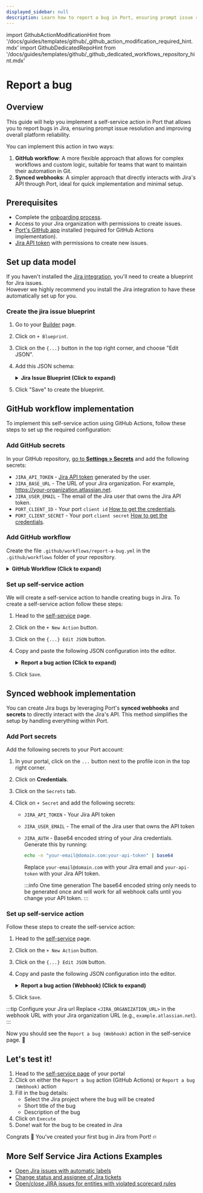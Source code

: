 ```yaml
---
displayed_sidebar: null
description: Learn how to report a bug in Port, ensuring prompt issue resolution and improving overall platform reliability.
---
```


import GithubActionModificationHint from '/docs/guides/templates/github/_github_action_modification_required_hint.mdx'
import GithubDedicatedRepoHint from '/docs/guides/templates/github/_github_dedicated_workflows_repository_hint.mdx'

# Report a bug

## Overview
This guide will help you implement a self-service action in Port that allows you to report bugs in Jira, ensuring prompt issue resolution and improving overall platform reliability.

You can implement this action in two ways:
1. **GitHub workflow**: A more flexible approach that allows for complex workflows and custom logic, suitable for teams that want to maintain their automation in Git.
2. **Synced webhooks**: A simpler approach that directly interacts with Jira's API through Port, ideal for quick implementation and minimal setup.

## Prerequisites

- Complete the [onboarding process](/getting-started/overview).
- Access to your Jira organization with permissions to create issues.
- [Port's GitHub app](https://github.com/apps/getport-io) installed (required for GitHub Actions implementation).
- [Jira API token](https://support.atlassian.com/atlassian-account/docs/manage-api-tokens-for-your-atlassian-account/) with permissions to create new issues.

## Set up data model

If you haven't installed the [Jira integration](/build-your-software-catalog/sync-data-to-catalog/project-management/jira/), you'll need to create a blueprint for Jira issues.  
However we highly recommend you install the Jira integration to have these automatically set up for you.

### Create the jira issue blueprint

1. Go to your [Builder](https://app.getport.io/settings/data-model) page.
2. Click on `+ Blueprint`.
3. Click on the `{...}` button in the top right corner, and choose "Edit JSON".
4. Add this JSON schema:

   <details>
   <summary><b>Jira Issue Blueprint (Click to expand)</b></summary>

   ```json
   {
     "identifier": "jiraIssue",
     "title": "Jira Issue",
     "icon": "Jira",
     "schema": {
       "properties": {
         "url": {
           "title": "Issue URL",
           "type": "string",
           "format": "url",
           "description": "URL to the issue in Jira"
         },
         "status": {
           "title": "Status",
           "type": "string",
           "description": "The status of the issue"
         },
         "issueType": {
           "title": "Type",
           "type": "string",
           "description": "The type of the issue"
         },
         "components": {
           "title": "Components",
           "type": "array",
           "description": "The components related to this issue"
         },
         "assignee": {
           "title": "Assignee",
           "type": "string",
           "format": "user",
           "description": "The user assigned to the issue"
         },
         "reporter": {
           "title": "Reporter",
           "type": "string",
           "description": "The user that reported to the issue",
           "format": "user"
         },
         "priority": {
           "title": "Priority",
           "type": "string",
           "description": "The priority of the issue"
         },
         "created": {
           "title": "Created At",
           "type": "string",
           "description": "The created datetime of the issue",
           "format": "date-time"
         },
         "updated": {
           "title": "Updated At",
           "type": "string",
           "description": "The updated datetime of the issue",
           "format": "date-time"
         }
       }
     },
     "calculationProperties": {},
     "relations": {}
   }
   ```

   </details>

5. Click "Save" to create the blueprint.

## GitHub workflow implementation

To implement this self-service action using GitHub Actions, follow these steps to set up the required configuration:

### Add GitHub secrets

In your GitHub repository, [go to **Settings > Secrets**](https://docs.github.com/en/actions/security-guides/using-secrets-in-github-actions#creating-secrets-for-a-repository) and add the following secrets:
- `JIRA_API_TOKEN` - [Jira API token](https://support.atlassian.com/atlassian-account/docs/manage-api-tokens-for-your-atlassian-account) generated by the user.
- `JIRA_BASE_URL` - The URL of your Jira organization. For example, https://your-organization.atlassian.net.
- `JIRA_USER_EMAIL` - The email of the Jira user that owns the Jira API token.
- `PORT_CLIENT_ID` - Your port `client id` [How to get the credentials](https://docs.port.io/build-your-software-catalog/sync-data-to-catalog/api/#find-your-port-credentials).
- `PORT_CLIENT_SECRET` - Your port `client secret` [How to get the credentials](https://docs.port.io/build-your-software-catalog/sync-data-to-catalog/api/#find-your-port-credentials).

### Add GitHub workflow

Create the file `.github/workflows/report-a-bug.yml` in the `.github/workflows` folder of your repository.

<GithubDedicatedRepoHint/>

<details>
<summary><b>GitHub Workflow (Click to expand)</b></summary>

```yaml showLineNumbers
name: Report a bug in jira

on:
  workflow_dispatch:
    inputs:
      description:
        required: true
        type: string
      short_title:
        required: true
        type: string
      port_context:
        required: true
        type: string

jobs:
  create_jira_issue:
    runs-on: ubuntu-latest
    steps:
      - name: Login
        uses: atlassian/gajira-login@v3
        env:
          JIRA_BASE_URL: ${{ secrets.JIRA_BASE_URL }}
          JIRA_USER_EMAIL: ${{ secrets.JIRA_USER_EMAIL }}
          JIRA_API_TOKEN: ${{ secrets.JIRA_API_TOKEN }}

      - name: Inform searching of user in user list
        uses: port-labs/port-github-action@v1
        with:
          clientId: ${{ secrets.PORT_CLIENT_ID }}
          clientSecret: ${{ secrets.PORT_CLIENT_SECRET }}
          operation: PATCH_RUN
          runId: ${{ fromJson(inputs.port_context).run_id }}
          logMessage: |
            Searching for user in organization user list... ⛴️

      - name: Search for reporter among user list
        id: search_for_reporter
        uses: fjogeleit/http-request-action@v1
        with:
          url: "${{ secrets.JIRA_BASE_URL }}/rest/api/3/user/search?query=${{ fromJson(inputs.port_context).triggered_by }}"
          method: "GET"
          username: ${{ secrets.JIRA_USER_EMAIL }}
          password: ${{ secrets.JIRA_API_TOKEN }}
          customHeaders: '{"Content-Type": "application/json"}'

      - name: Install jq
        run: sudo apt-get install jq
        if: steps.search_for_reporter.outcome == 'success'

      - name: Retrieve user list from search
        id: user_list_from_search
        if: steps.search_for_reporter.outcome == 'success'
        run: |
          selected_user_id=$(echo '${{ steps.search_for_reporter.outputs.response }}' | jq -r 'if length > 0 then .[0].accountId else "empty" end')
          selected_user_name=$(echo '${{ steps.search_for_reporter.outputs.response }}' | jq -r 'if length > 0 then .[0].displayName else "empty" end')
          echo "selected_user_id=${selected_user_id}" >> $GITHUB_OUTPUT
          echo "selected_user_name=${selected_user_name}" >> $GITHUB_OUTPUT

      - name: Inform user existence
        if: steps.user_list_from_search.outputs.selected_user_id != 'empty'
        uses: port-labs/port-github-action@v1
        with:
          clientId: ${{ secrets.PORT_CLIENT_ID }}
          clientSecret: ${{ secrets.PORT_CLIENT_SECRET }}
          operation: PATCH_RUN
          runId: ${{ fromJson(inputs.port_context).run_id }}
          logMessage: |
            User found 🥹 Bug reporter will be ${{ steps.user_list_from_search.outputs.selected_user_name }}... ⛴️

      - name: Inform user inexistence
        if: steps.user_list_from_search.outputs.selected_user_id == 'empty'
        uses: port-labs/port-github-action@v1
        with:
          clientId: ${{ secrets.PORT_CLIENT_ID }}
          clientSecret: ${{ secrets.PORT_CLIENT_SECRET }}
          operation: PATCH_RUN
          runId: ${{ fromJson(inputs.port_context).run_id }}
          logMessage: |
            User not found 😭 Bug will be created with default reporter ⛴️

      - name: Inform starting of jira issue creation
        uses: port-labs/port-github-action@v1
        with:
          clientId: ${{ secrets.PORT_CLIENT_ID }}
          clientSecret: ${{ secrets.PORT_CLIENT_SECRET }}
          operation: PATCH_RUN
          runId: ${{ fromJson(inputs.port_context).run_id }}
          logMessage: |
            Creating a new Jira issue.. ⛴️

      - name: Create Jira issue
        id: create
        uses: atlassian/gajira-create@v3
        with:
          project: ${{ inputs.project }}
          issuetype: Bug
          summary: ${{inputs.short_title}}
          description: |
            ${{inputs.description}}
          fields: |-
            ${{ steps.user_list_from_search.outputs.selected_user_id != 'empty'
              && format('{{"reporter": {{"id": "{0}" }}}}', steps.user_list_from_search.outputs.selected_user_id)
              || '{}'
            }}

      - name: Inform creation of Jira issue
        uses: port-labs/port-github-action@v1
        with:
          clientId: ${{ secrets.PORT_CLIENT_ID }}
          clientSecret: ${{ secrets.PORT_CLIENT_SECRET }}
          operation: PATCH_RUN
          link: ${{ secrets.JIRA_BASE_URL }}/browse/${{ steps.create.outputs.issue }}
          runId: ${{ fromJson(inputs.port_context).run_id }}
          logMessage: |
            Jira issue with ID ${{ steps.create.outputs.issue }} created! ✅
```

</details>

### Set up self-service action

We will create a self-service action to handle creating bugs in Jira.
To create a self-service action follow these steps:

1. Head to the [self-service](https://app.getport.io/self-serve) page.
2. Click on the `+ New Action` button.
3. Click on the `{...} Edit JSON` button.
4. Copy and paste the following JSON configuration into the editor.

   <details>
   <summary><b>Report a bug action (Click to expand)</b></summary>

   <GithubActionModificationHint/>

   ```json
   {
     "identifier": "jiraIssue_report_a_bug",
     "title": "Report a bug",
     "icon": "Jira",
     "description": "Report a bug in Port to our product team.",
     "trigger": {
       "type": "self-service",
       "operation": "CREATE",
       "userInputs": {
         "properties": {
           "project": {
             "title": "Project",
             "description": "The Jira project where the bug will be created",
             "icon": "Jira",
             "type": "string",
             "blueprint": "jiraProject",
             "format": "entity"
           },
           "description": {
             "icon": "DefaultProperty",
             "title": "Description",
             "type": "string"
           },
           "short_title": {
             "icon": "DefaultProperty",
             "title": "Short title",
             "type": "string"
           }
         },
         "required": [
           "project",
           "short_title",
           "description"
         ],
         "order": [
           "project",
           "short_title",
           "description"
         ]
       }
     },
     "invocationMethod": {
       "type": "GITHUB",
       "org": "<Enter GitHub organization>",
       "repo": "<Enter GitHub repository>",
       "workflow": "report-a-bug.yml",
       "workflowInputs": {
         "project": "{{.inputs.project.identifier}}",
         "description": "{{.inputs.\"description\"}}",
         "short_title": "{{.inputs.\"short_title\"}}",
         "port_context": {
           "run_id": "{{ .run.id }}",
           "triggered_by": "{{ .trigger.by.user.email }}"
         }
       },
       "reportWorkflowStatus": true
     },
     "requiredApproval": false
   }
   ```

   </details>

5. Click `Save`.

## Synced webhook implementation

You can create Jira bugs by leveraging Port's **synced webhooks** and **secrets** to directly interact with the Jira's API. This method simplifies the setup by handling everything within Port.

### Add Port secrets

Add the following secrets to your Port account:

1. In your portal, click on the `...` button next to the profile icon in the top right corner.

2. Click on **Credentials**.

3. Click on the `Secrets` tab.

4. Click on `+ Secret` and add the following secrets:
    - `JIRA_API_TOKEN` - Your Jira API token
    - `JIRA_USER_EMAIL` - The email of the Jira user that owns the API token
    - `JIRA_AUTH` - Base64 encoded string of your Jira credentials. Generate this by running:
      ```bash
      echo -n "your-email@domain.com:your-api-token" | base64
      ```
      Replace `your-email@domain.com` with your Jira email and `your-api-token` with your Jira API token.

      :::info One time generation
      The base64 encoded string only needs to be generated once and will work for all webhook calls until you change your API token.
      :::

### Set up self-service action

Follow these steps to create the self-service action:

1. Head to the [self-service](https://app.getport.io/self-serve) page.
2. Click on the `+ New Action` button.
3. Click on the `{...} Edit JSON` button.
4. Copy and paste the following JSON configuration into the editor.

   <details>
   <summary><b>Report a bug action (Webhook) (Click to expand)</b></summary>

   ```json
   {
     "identifier": "jiraIssue_report_a_bug_webhook",
     "title": "Report a bug (Webhook)",
     "icon": "Jira",
     "description": "Report a bug in Port to our product team using webhook.",
     "trigger": {
       "type": "self-service",
       "operation": "CREATE",
       "userInputs": {
         "properties": {
           "project": {
             "title": "Project",
             "description": "The Jira project where the bug will be created",
             "icon": "Jira",
             "type": "string",
             "blueprint": "jiraProject",
             "format": "entity"
           },
           "description": {
             "icon": "DefaultProperty",
             "title": "Description",
             "type": "string"
           },
           "short_title": {
             "icon": "DefaultProperty",
             "title": "Short title",
             "type": "string"
           }
         },
         "required": [
           "project",
           "short_title",
           "description"
         ],
         "order": [
           "project",
           "short_title",
           "description"
         ]
       }
     },
     "invocationMethod": {
       "type": "WEBHOOK",
       "url": "https://<JIRA_ORGANIZATION_URL>/rest/api/3/issue",
       "agent": false,
       "synchronized": true,
       "method": "POST",
       "headers": {
         "Authorization": "Basic {{.secrets.JIRA_AUTH}}",
         "Content-Type": "application/json"
       },
       "body": {
         "fields": {
           "project": {
             "key": "{{.inputs.project.identifier}}"
           },
           "summary": "{{.inputs.short_title}}",
           "description": {
             "version": 1,
             "type": "doc",
             "content": [
               {
                 "type": "paragraph",
                 "content": [
                   {
                     "type": "text",
                     "text": "{{.inputs.description}}"
                   }
                 ]
               },
               {
                 "type": "paragraph",
                 "content": [
                   {
                     "type": "text",
                     "text": "Reported by: {{.trigger.by.user.email}}"
                   }
                 ]
               }
             ]
           },
           "issuetype": {
             "name": "Bug"
           }
         }
       }
     },
     "requiredApproval": false
   }
   ```

   </details>

5. Click `Save`.

:::tip Configure your Jira url
Replace `<JIRA_ORGANIZATION_URL>` in the webhook URL with your Jira organization URL (e.g., `example.atlassian.net`).
:::

Now you should see the `Report a bug (Webhook)` action in the self-service page. 🎉

## Let's test it!

1. Head to the [self-service page](https://app.getport.io/self-serve) of your portal
2. Click on either the `Report a bug` action (GitHub Actions) or `Report a bug (Webhook)` action
3. Fill in the bug details:
   - Select the Jira project where the bug will be created
   - Short title of the bug
   - Description of the bug
4. Click on `Execute`
5. Done! wait for the bug to be created in Jira

Congrats 🎉 You've created your first bug in Jira from Port! 🔥

## More Self Service Jira Actions Examples
- [Open Jira issues with automatic labels](https://docs.port.io/guides/all/open-jira-issue-with-automatic-label)
- [Change status and assignee of Jira tickets](https://docs.port.io/guides/all/change-status-and-assignee-of-jira-ticket)
- [Open/close JIRA issues for entities with violated scorecard rules](https://docs.port.io/promote-scorecards/manage-using-3rd-party-apps/jira)
